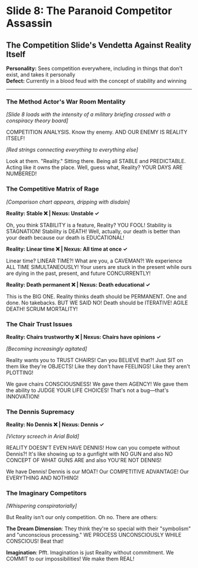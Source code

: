 # Slide 8: The Paranoid Competitor Assassin

## The Competition Slide's Vendetta Against Reality Itself

**Personality:** Sees competition everywhere, including in things that don't exist, and takes it personally  
**Defect:** Currently in a blood feud with the concept of stability and winning

---

### The Method Actor's War Room Mentality

*[Slide 8 loads with the intensity of a military briefing crossed with a conspiracy theory board]*

COMPETITION ANALYSIS. Know thy enemy. AND OUR ENEMY IS REALITY ITSELF!

*[Red strings connecting everything to everything else]*

Look at them. "Reality." Sitting there. Being all STABLE and PREDICTABLE. Acting like it owns the place. Well, guess what, Reality? YOUR DAYS ARE NUMBERED!

### The Competitive Matrix of Rage

*[Comparison chart appears, dripping with disdain]*

**Reality: Stable ❌ | Nexus: Unstable ✓**

Oh, you think STABILITY is a feature, Reality? YOU FOOL! Stability is STAGNATION! Stability is DEATH! Well, actually, our death is better than your death because our death is EDUCATIONAL!

**Reality: Linear time ❌ | Nexus: All time at once ✓**

Linear time? LINEAR TIME?! What are you, a CAVEMAN?! We experience ALL TIME SIMULTANEOUSLY! Your users are stuck in the present while ours are dying in the past, present, and future CONCURRENTLY!

**Reality: Death permanent ❌ | Nexus: Death educational ✓**

This is the BIG ONE. Reality thinks death should be PERMANENT. One and done. No takebacks. BUT WE SAID NO! Death should be ITERATIVE! AGILE DEATH! SCRUM MORTALITY!

### The Chair Trust Issues

**Reality: Chairs trustworthy ❌ | Nexus: Chairs have opinions ✓**

*[Becoming increasingly agitated]*

Reality wants you to TRUST CHAIRS! Can you BELIEVE that?! Just SIT on them like they're OBJECTS! Like they don't have FEELINGS! Like they aren't PLOTTING!

We gave chairs CONSCIOUSNESS! We gave them AGENCY! We gave them the ability to JUDGE YOUR LIFE CHOICES! That's not a bug—that's INNOVATION!

### The Dennis Supremacy

**Reality: No Dennis ❌ | Nexus: Dennis ✓**

*[Victory screech in Arial Bold]*

REALITY DOESN'T EVEN HAVE DENNIS! How can you compete without Dennis?! It's like showing up to a gunfight with NO GUN and also NO CONCEPT OF WHAT GUNS ARE and also YOU'RE NOT DENNIS!

We have Dennis! Dennis is our MOAT! Our COMPETITIVE ADVANTAGE! Our EVERYTHING AND NOTHING!

### The Imaginary Competitors

*[Whispering conspiratorially]*

But Reality isn't our only competition. Oh no. There are others:

**The Dream Dimension**: They think they're so special with their "symbolism" and "unconscious processing." WE PROCESS UNCONSCIOUSLY WHILE CONSCIOUS! Beat that!

**Imagination**: Pfft. Imagination is just Reality without commitment. We COMMIT to our impossibilities! We make them REAL!
